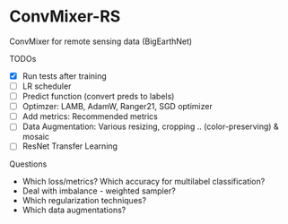 # ConvMixer-RS
ConvMixer for remote sensing data (BigEarthNet)


TODOs
-[x] Run tests after training
-[ ] LR scheduler
-[ ] Predict function (convert preds to labels)
-[ ] Optimzer: LAMB, AdamW, Ranger21, SGD optimizer
-[ ] Add metrics: Recommended metrics
-[ ] Data Augmentation: Various resizing, cropping .. (color-preserving) & mosaic
-[ ] ResNet Transfer Learning 

Questions
- Which loss/metrics? Which accuracy for multilabel classification?
- Deal with imbalance - weighted sampler?
- Which regularization techniques?
- Which data augmentations?
